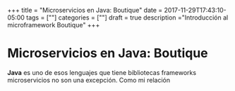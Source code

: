 +++
title = "Microservicios en Java: Boutique"
date = 2017-11-29T17:43:10-05:00
tags = [""]
categories = [""]
draft = true
description ="Introducción al microframework Boutique"
+++

# Microservicios en Java: Boutique

**Java** es uno de esos lenguajes que tiene bibliotecas frameworks
microservicios no son una excepción. Como mi relación
